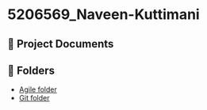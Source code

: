 # 5206569_Naveen-Kuttimani
## 📄 Project Documents



## 📁 Folders
- [Agile folder](./Agile/)
- [Git folder](./Git/)
